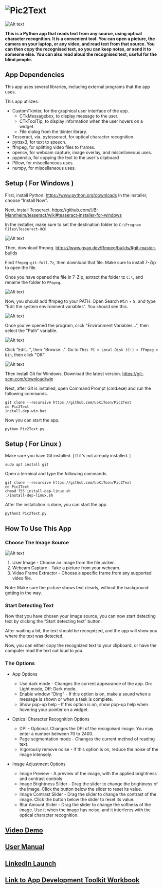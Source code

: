 # ![Pic2Text](res/Pic2Image.png)

![Alt text](screenshots/app_preview.png)

**This is a Python app that reads text from any source, using optical character recognition. It is a convenient tool. You can open a picture, the camera on your laptop, or any video, and read text from that source. You can then copy the recognised text, so you can keep notes, or send it to someone else. You can also read aloud the recognised text, useful for the blind people.**

## App Dependencies

This app uses several libraries, including external programs that the app uses.

This app utilizes:

- CustomTkinter, for the graphical user interface of the app.
    - CTkMessagebox, to display message to the user.
    - CTkToolTip, to display information when the user hovers on a widget.
    - File dialog from the tkinter library.
- Tesseract, via. pytesseract, for optical character recognition.
- pyttsx3, for text to speech.
- ffmpeg, for splitting video files to frames.
- opencv, for webcam capture, image overlay, and miscellaneous uses.
- pyperclip, for copying the text to the user's clipboard
- Pillow, for miscellaneous uses.
- numpy, for miscellaneous uses.

## Setup ( For Windows )

First, install Python. https://www.python.org/downloads In the installer, choose "Install Now".

Next, install Tesseract. https://github.com/UB-Mannheim/tesseract/wiki#tesseract-installer-for-windows

In the installer, make sure to set the destination folder to `C:\Program Files\Tesseract-OCR`

![Alt text](screenshots/destination.png)

Then, download ffmpeg. https://www.gyan.dev/ffmpeg/builds/#git-master-builds

Find `ffmpeg-git-full.7z`, then download that file. Make sure to install 7-Zip to open the file.

Once you have opened the file in 7-Zip, extract the folder to `C:\`, and rename the folder to `FFmpeg`.

![Alt text](screenshots/extract.png)

Now, you should add ffmpeg to your PATH. Open Search <kbd>Win</kbd> + <kbd>S</kbd>, and type "Edit the system environment variables". You should see this.

![Alt text](screenshots/search.png)

Once you've opened the program, click "Environment Variables...", then select the "Path" variable.

![Alt text](screenshots/variables.png)

Click "Edit...", then "Browse...". Go to `This PC > Local Disk (C:) > FFmpeg > bin`, then click "OK".

![Alt text](screenshots/new.png)

Then install Git for Windows. Download the latest version. https://git-scm.com/download/win

Next, after Git is installed, open Command Prompt (cmd.exe) and run the following commands.

```
git clone --recursive https://github.com/LoKiToon/Pic2Text
cd Pic2Text
install-dep-win.bat
```

Now you can start the app.

`python Pic2Text.py`

## Setup ( For Linux )

Make sure you have Git installed. ( If it's not already installed. )

`sudo apt install git`

Open a terminal and type the following commands.

```
git clone --recursive https://github.com/LoKiToon/Pic2Text
cd Pic2Text
chmod 755 install-dep-linux.sh
./install-dep-linux.sh
```

After the installation is done, you can start the app.

`python3 Pic2Text.py`

## How To Use This App

### Choose The Image Source

![Alt text](screenshots/source.png)

1. User Image - Choose an image from the file picker.
2. Webcam Capture - Take a picture from your webcam.
3. Video Frame Extractor - Choose a specific frame from any supported video file.

Note: Make sure the picture shows text clearly, without the background getting in the way.

### Start Detecting Text

Now that you have chosen your image source, you can now start detecting text by clicking the “Start detecting text” button.

After waiting a bit, the text should be recognized, and the app will show you where the text was detected.

Now, you can either copy the recognized text to your clipboard, or have the computer read the text out loud to you.

### The Options

- App Options

  - Use dark mode - Changes the current appearance of the app. On: Light mode, Off: Dark mode.
  - Enable window "Ding" - If this option is on, make a sound when a message is shown or when a task is complete.
  - Show pop-up help - If this option is on, show pop-up help when hovering your pointer on a widget.

- Optical Character Recognition Options

  - DPI - Optional. Changes the DPI of the recognised image. You may enter a number between 70 to 2400.
  - Page segmentation mode - Changes the current method of reading text.
  - Vigorously remove noise - If this option is on, reduce the noise of the image intensely. 

- Image Adjustment Options

  - Image Preview - A preview of the image, with the applied brightness and contrast controls
  - Image Brightness Slider - Drag the slider to change the brightness of the image. Click the button below the slider to reset its value.
  - Image Contrast Slider - Drag the slider to change the contrast of the image. Click the button below the slider to reset its value.
  - Blur Amount Slider - Drag the slider to change the softness of the image. Use it when the image has noise, and it interferes with the optical character recognition.

## [Video Demo](https://www.youtube.com/watch?v=ZR5BAkcbMqY)

## [User Manual](Pic2Text_User_Manual.pdf)

## [LinkedIn Launch](https://www.linkedin.com/pulse/recognize-text-from-image-user-friendly-interface-pic2text-taibeh)


## [Link to App Development Toolkit Workbook](https://docs.google.com/spreadsheets/d/1huna7g1E7eWEHNenM4X6gNFcnYXJcmq-/edit?usp=sharing&ouid=104577051238204190186&rtpof=true&sd=true)